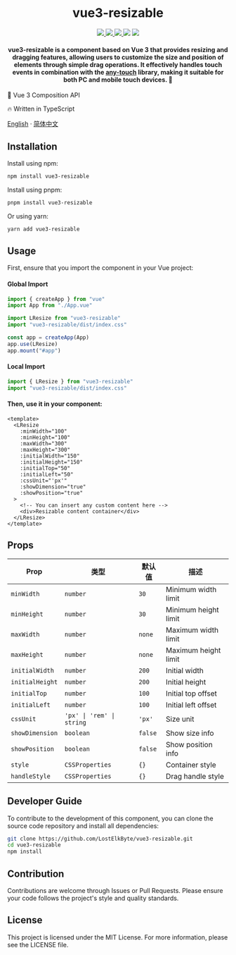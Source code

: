 <div align="center">
  <h1>vue3-resizable</h1>
</div>

<p align="center">
  <a href="https://www.npmjs.com/package/vue3-resizable">
    <img src="https://img.shields.io/npm/v/vue3-resizable?color=blue" />
  </a>
  <a href="https://github.com/LostElkByte/vue3-resizable/issues">
    <img src="https://img.shields.io/github/issues/LostElkByte/vue3-resizable" />
  </a>
  <a href="https://www.npmjs.com/package/vue3-resizable">
    <img src="https://img.shields.io/npm/dt/vue3-resizable" />
  </a>
  <img src="https://img.shields.io/bundlejs/size/vue3-resizable" />
  <a href="http://opensource.org/licenses/MIT">
    <img src="https://img.shields.io/npm/l/vue3-resizable" />
  </a>
</p>

<div align="center">
  <h4>
     vue3-resizable is a component based on Vue 3 that provides resizing and dragging features, allowing users to customize the size and position of elements through simple drag operations. It effectively handles touch events in combination with the <a href="https://github.com/any86/any-touch">any-touch</a> library, making it suitable for both PC and mobile touch devices. 🚀
  </h4>
  </h4>
</div>

🐳 Vue 3 Composition API

🔥 Written in TypeScript

[English](README.md) · [简体中文](README.ZH.md)

## Installation

Install using npm:

```bash
npm install vue3-resizable
```

Install using pnpm:

```bash
pnpm install vue3-resizable
```

Or using yarn:

```bash
yarn add vue3-resizable
```

## Usage

First, ensure that you import the component in your Vue project:

#### Global Import

```javascript
import { createApp } from "vue"
import App from "./App.vue"

import LResize from "vue3-resizable"
import "vue3-resizable/dist/index.css"

const app = createApp(App)
app.use(LResize)
app.mount("#app")
```

#### Local Import

```javascript
import { LResize } from "vue3-resizable"
import "vue3-resizable/dist/index.css"
```

#### Then, use it in your component:

```vue
<template>
  <LResize
    :minWidth="100"
    :minHeight="100"
    :maxWidth="300"
    :maxHeight="300"
    :initialWidth="150"
    :initialHeight="150"
    :initialTop="50"
    :initialLeft="50"
    :cssUnit="'px'"
    :showDimension="true"
    :showPosition="true"
  >
    <!-- You can insert any custom content here -->
    <div>Resizable content container</div>
  </LResize>
</template>
```

## Props

| Prop            | 类型                      | 默认值  | 描述                 |
| --------------- | ------------------------- | ------- | -------------------- |
| `minWidth`      | `number`                  | `30`    | Minimum width limit  |
| `minHeight`     | `number`                  | `30`    | Minimum height limit |
| `maxWidth`      | `number`                  | `none`  | Maximum width limit  |
| `maxHeight`     | `number`                  | `none`  | Maximum height limit |
| `initialWidth`  | `number`                  | `200`   | Initial width        |
| `initialHeight` | `number`                  | `200`   | Initial height       |
| `initialTop`    | `number`                  | `100`   | Initial top offset   |
| `initialLeft`   | `number`                  | `100`   | Initial left offset  |
| `cssUnit`       | `'px' \| 'rem' \| string` | `'px'`  | Size unit            |
| `showDimension` | `boolean`                 | `false` | Show size info       |
| `showPosition`  | `boolean`                 | `false` | Show position info   |
| `style`         | `CSSProperties`           | `{}`    | Container style      |
| `handleStyle`   | `CSSProperties`           | `{}`    | Drag handle style    |

## Developer Guide

To contribute to the development of this component, you can clone the source code repository and install all dependencies:

```bash
git clone https://github.com/LostElkByte/vue3-resizable.git
cd vue3-resizable
npm install
```

## Contribution

Contributions are welcome through Issues or Pull Requests. Please ensure your code follows the project's style and quality standards.

## License

This project is licensed under the MIT License. For more information, please see the LICENSE file.

